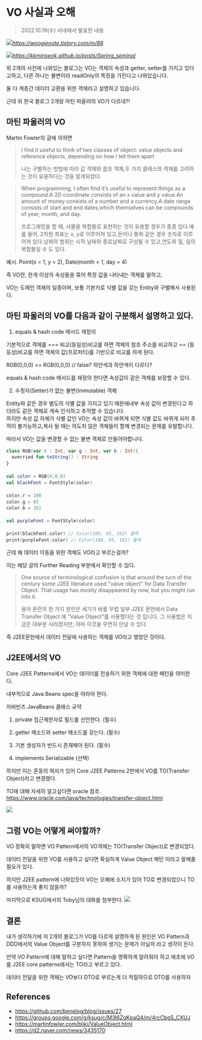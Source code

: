 # VO 사실과 오해
> 2022.10.19(수) 사내에서 발표한 내용

![](img/VO사실과_오해_img_1.png)*https://woogienote.tistory.com/m/88*



![](img/VO사실과_오해_img_2.png)*https://kkminseok.github.io/posts/Spring_semina/*
 

위 2개의 사진에 나와있는 블로그는 VO는 객체의 속성과 getter, setter를 가지고 있다고하고, 다른 하나는 불변이라 readOnly의 특징을 가진다고 나와있습니다.

둘 다 계층간 데이터 교환을 위한 객체라고 설명하고 있습니다. 

근데 위 한국 블로그 2개랑 마틴 파울러의 VO가 다르네?!

## 마틴 파울러의 VO

Martin Fowler의 글에 의하면 

> I find it useful to think of two classes of object: value objects and reference objects, depending on how I tell them apart
>
> 나는 구별하는 방법에 따라 값 객체와 참조 객체,두 가지 클래스의 객체를 고려하는 것이 유용하다는 것을 알게되었다.

> When programming, I often find it’s useful to represent things as a compound.A 2D coordinate consists of an x value and y value.An amount of money consists of a number and a currency.A date range consists of start and end dates,which themselves can be compounds of year, month, and day.
>
>프로그래밍을 할 때, 사물을 복합물로 표현하는 것이 유용할 경우가 종종 있다.예를 들어, 2차원 좌표는 x, y로 이루어져 있고,돈이나 통화 같은 경우 숫자로 이루어져 있다.날짜의 범위는 시작 날짜와 종료날짜로 구성될 수 있고,연도와 월, 일의 복합물일 수 도 있다.

예시. Point(x = 1, y = 2), Date(month = 1, day = 4) 

즉 VO란, 한개 이상의 속성들을 묶어 특정 값을 나타내는 객체를 말하고, 

VO는 도메인 객체의 일종이며, 보통 기본키로 식별 값을 갖는 Entity와 구별해서 사용된다.

## 마틴 파울러의 VO를 다음과 같이 구분해서 설명하고 있다.

1. equals & hash code 메서드 재정의

기본적으로 객체를 === 비교(동일성)비교를 하면 객체의 참조 주소를 비교하고 == (동등성)비교를 하면 객체의 값(프로퍼티)를 기반으로 비교를 하게 된다.

RGB(0,0,0) == RGB(0,0,0) // false? 하얀색과 하얀색이 다르다?

equals & hash code 메서드를 재정의 한다면 속성값이 같은 객체를 보장할 수 있다.

2. 수정자(Setter)가 없는 불변(Immutable) 객체

Entity와 같은 경우 별도의 식별 값을 가지고 있기 때문에내부 속성 값이 변경된다고 하더라도 같은 객체로 계속 인식하고 추적할 수 있습니다.  
하지만 속성 값 자체가 식별 값인 VO는 속성 값이 바뀌게 되면 식별 값도 바뀌게 되어 추적이 불가능하고,복사 될 때는 의도치 않은 객체들이 함께 변경되는 문제를 유발합니다.

따라서 VO는 값을 변경할 수 없는 불변 객체로 만들어야합니다.

```kotlin
class RGB(var r : Int, var g : Int, var b : Int){
  overried fun toString() : String
}

val color = RGB(0,0,0)
val blackFont = FontStyle(color)

color.r = 180
color.g = 85
color.b = 162

val purpleFont = FontStyle(color)

print(blackFont.color) // Color(180, 85, 162) 출력
print(purpleFont.color) // Color(180, 85, 162) 출력
```

근데 왜 데이터 이동을 위한 객체도 VO라고 부르는걸까?

이는 해당 글의 Further Reading 부분에서 확인할 수 있다.

> One source of terminological confusion is that around the turn of the century some J2EE literature used "value object" for Data Transfer Object. That usage has mostly disappeared by now, but you might run into it.
>
> 용어 혼란의 한 가지 원인은 세기가 바뀔 무렵 일부 J2EE 문헌에서 Data Transfer Object 에 "Value Object"를 사용했다는 것 입니다. 그 사용법은 지금은 대부분 사라졌지만, 아마 이것을 우연히 만날 수 있다.

즉 J2EE문헌에서 데이터 전달에 사용하는 객체를 VO라고 했었던 것이다.

## J2EE에서의 VO



Core J2EE Patterns에서 VO는 데이터를 전송하기 위한 객체에 대한 패턴을 의미한다.

내부적으로 Java Beans spec을 따라야 한다.

자바빈즈 JavaBeans 클래스 규약

1. private 접근제한자로 필드를 선언한다. (필수)

2. getter 메소드와 setter 메소드를 갖는다. (필수)

3. 기본 생성자가 반드시 존재해야 된다. (필수)

4. implements Serializable (선택)

하지만 이는 혼동의 여지가 있어 Core J2EE Patterns 2판에서 VO를 TO(Transfer Object)라고 변경했다.

TO에 대해 자세히 알고싶다면 oracle 참조. https://www.oracle.com/java/technologies/transfer-object.html 

![](img/VO사실과_오해_img_3.png)

## 그럼 VO는 어떻게 써야할까?

VO 정확히 말하면 VO Pattern에서의 VO객체는 TO(Transfer Object)로 변경되었다.

데이터 전달을 위한 VO를 사용하고 싶다면 확실하게 Value Object 패턴 이라고 말해줄 필요가 있다.

하지만 J2EE pattern에 나와있듯이 VO는 오해에 소지가 있어 TO로 변경되었으니 TO를 사용하는게 좋지 않을까?

마지막으로 KSUG에서의 Toby님의 대화를 첨부한다.
![](img/VO사실과_오해_img_4.png)

## 결론

내가 생각하기에 저 2개의 블로그가 VO를 다르게 설명하게 된 원인은 VO Pattern과 DDD에서의 Value Object를 구분하지 못하여 생기는 문제가 아닐까 라고 생각이 든다.

만약 VO Pattern에 대해 말하고 싶다면 Pattern을 명확하게 알려줘야 하고 애초에 VO를 J2EE core patterns에서는 TO라고 부르고 있다.

데이터 전달을 위한 객체는 VO보다 DTO로 부르는게 더 적절하므로 DTO를 사용하자

## References
- https://github.com/benelog/blog/issues/27
- https://groups.google.com/g/ksug/c/M3l6ZqKpaQ4/m/4rcCbgS_CXUJ
- https://martinfowler.com/bliki/ValueObject.html
- https://d2.naver.com/news/3435170
